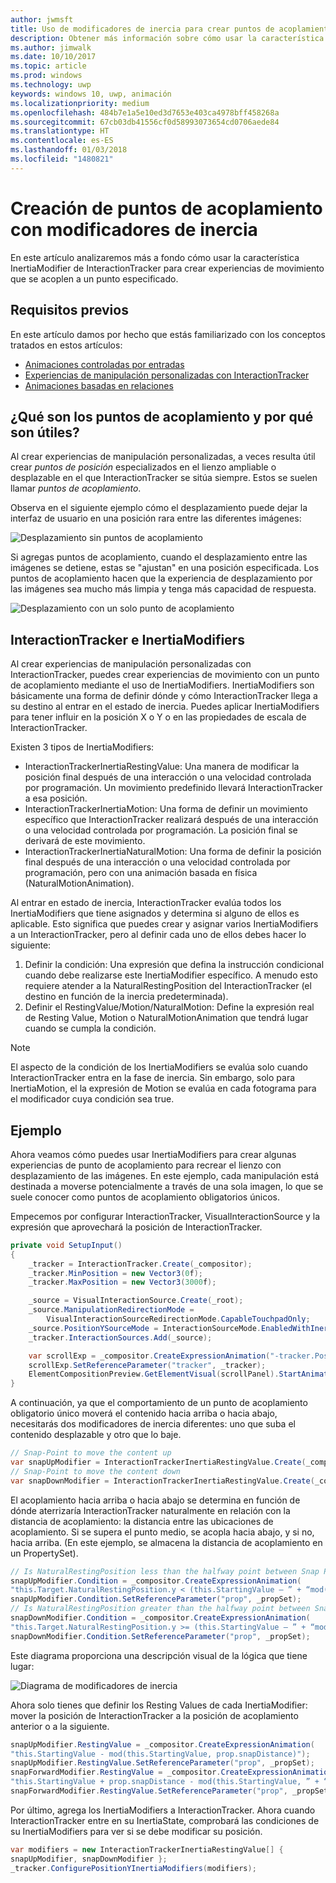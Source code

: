 ```yaml
---
author: jwmsft
title: Uso de modificadores de inercia para crear puntos de acoplamiento
description: Obtener más información sobre cómo usar la característica InertiaModifier de InteractionTracker para crear experiencias de movimiento que se acoplen a un punto especificado.
ms.author: jimwalk
ms.date: 10/10/2017
ms.topic: article
ms.prod: windows
ms.technology: uwp
keywords: windows 10, uwp, animación
ms.localizationpriority: medium
ms.openlocfilehash: 484b7e1a5e10ed3d7653e403ca4978bff458268a
ms.sourcegitcommit: 67cb03db41556cf0d58993073654cd0706aede84
ms.translationtype: HT
ms.contentlocale: es-ES
ms.lasthandoff: 01/03/2018
ms.locfileid: "1480821"
---
```

# <a name="create-snap-points-with-inertia-modifiers"></a>Creación de puntos de acoplamiento con modificadores de inercia

En este artículo analizaremos más a fondo cómo usar la característica InertiaModifier de InteractionTracker para crear experiencias de movimiento que se acoplen a un punto especificado.

## <a name="prerequisites"></a>Requisitos previos

En este artículo damos por hecho que estás familiarizado con los conceptos tratados en estos artículos:

- [Animaciones controladas por entradas](input-driven-animations.md)
- [Experiencias de manipulación personalizadas con InteractionTracker](interaction-tracker-manipulations.md)
- [Animaciones basadas en relaciones](relation-animations.md)

## <a name="what-are-snap-points-and-why-are-they-useful"></a>¿Qué son los puntos de acoplamiento y por qué son útiles?

Al crear experiencias de manipulación personalizadas, a veces resulta útil crear _puntos de posición_ especializados en el lienzo ampliable o desplazable en el que InteractionTracker se sitúa siempre. Estos se suelen llamar _puntos de acoplamiento_.

Observa en el siguiente ejemplo cómo el desplazamiento puede dejar la interfaz de usuario en una posición rara entre las diferentes imágenes:

![Desplazamiento sin puntos de acoplamiento](images/animation/snap-points-none.gif)

Si agregas puntos de acoplamiento, cuando el desplazamiento entre las imágenes se detiene, estas se "ajustan" en una posición especificada. Los puntos de acoplamiento hacen que la experiencia de desplazamiento por las imágenes sea mucho más limpia y tenga más capacidad de respuesta.

![Desplazamiento con un solo punto de acoplamiento](images/animation/snap-points-single.gif)

## <a name="interactiontracker-and-inertiamodifiers"></a>InteractionTracker e InertiaModifiers

Al crear experiencias de manipulación personalizadas con InteractionTracker, puedes crear experiencias de movimiento con un punto de acoplamiento mediante el uso de InertiaModifiers. InertiaModifiers son básicamente una forma de definir dónde y cómo InteractionTracker llega a su destino al entrar en el estado de inercia. Puedes aplicar InertiaModifiers para tener influir en la posición X o Y o en las propiedades de escala de InteractionTracker.

Existen 3 tipos de InertiaModifiers:

- InteractionTrackerInertiaRestingValue: Una manera de modificar la posición final después de una interacción o una velocidad controlada por programación. Un movimiento predefinido llevará InteractionTracker a esa posición.
- InteractionTrackerInertiaMotion: Una forma de definir un movimiento específico que InteractionTracker realizará después de una interacción o una velocidad controlada por programación. La posición final se derivará de este movimiento.
- InteractionTrackerInertiaNaturalMotion: Una forma de definir la posición final después de una interacción o una velocidad controlada por programación, pero con una animación basada en física (NaturalMotionAnimation).

Al entrar en estado de inercia, InteractionTracker evalúa todos los InertiaModifiers que tiene asignados y determina si alguno de ellos es aplicable. Esto significa que puedes crear y asignar varios InertiaModifiers a un InteractionTracker, pero al definir cada uno de ellos debes hacer lo siguiente:

1. Definir la condición: Una expresión que defina la instrucción condicional cuando debe realizarse este InertiaModifier específico. A menudo esto requiere atender a la NaturalRestingPosition del InteractionTracker (el destino en función de la inercia predeterminada).
1. Definir el RestingValue/Motion/NaturalMotion: Define la expresión real de Resting Value, Motion o NaturalMotionAnimation que tendrá lugar cuando se cumpla la condición.

> [!NOTE]
> El aspecto de la condición de los InertiaModifiers se evalúa solo cuando InteractionTracker entra en la fase de inercia. Sin embargo, solo para InertiaMotion, el la expresión de Motion se evalúa en cada fotograma para el modificador cuya condición sea true.

## <a name="example"></a>Ejemplo

Ahora veamos cómo puedes usar InertiaModifiers para crear algunas experiencias de punto de acoplamiento para recrear el lienzo con desplazamiento de las imágenes. En este ejemplo, cada manipulación está destinada a moverse potencialmente a través de una sola imagen, lo que se suele conocer como puntos de acoplamiento obligatorios únicos.

Empecemos por configurar InteractionTracker, VisualInteractionSource y la expresión que aprovechará la posición de InteractionTracker.

```csharp
private void SetupInput()
{
    _tracker = InteractionTracker.Create(_compositor);
    _tracker.MinPosition = new Vector3(0f);
    _tracker.MaxPosition = new Vector3(3000f);

    _source = VisualInteractionSource.Create(_root);
    _source.ManipulationRedirectionMode =
        VisualInteractionSourceRedirectionMode.CapableTouchpadOnly;
    _source.PositionYSourceMode = InteractionSourceMode.EnabledWithInertia;
    _tracker.InteractionSources.Add(_source);

    var scrollExp = _compositor.CreateExpressionAnimation("-tracker.Position.Y");
    scrollExp.SetReferenceParameter("tracker", _tracker);
    ElementCompositionPreview.GetElementVisual(scrollPanel).StartAnimation("Offset.Y", scrollExp);
}
```

A continuación, ya que el comportamiento de un punto de acoplamiento obligatorio único moverá el contenido hacia arriba o hacia abajo, necesitarás dos modificadores de inercia diferentes: uno que suba el contenido desplazable y otro que lo baje.

```csharp
// Snap-Point to move the content up
var snapUpModifier = InteractionTrackerInertiaRestingValue.Create(_compositor);
// Snap-Point to move the content down
var snapDownModifier = InteractionTrackerInertiaRestingValue.Create(_compositor);
```

El acoplamiento hacia arriba o hacia abajo se determina en función de dónde aterrizaría InteractionTracker naturalmente en relación con la distancia de acoplamiento: la distancia entre las ubicaciones de acoplamiento. Si se supera el punto medio, se acopla hacia abajo, y si no, hacia arriba. (En este ejemplo, se almacena la distancia de acoplamiento en un PropertySet).

```csharp
// Is NaturalRestingPosition less than the halfway point between Snap Points?
snapUpModifier.Condition = _compositor.CreateExpressionAnimation(
"this.Target.NaturalRestingPosition.y < (this.StartingValue – ” + “mod(this.StartingValue, prop.snapDistance) + prop.snapDistance / 2)");
snapUpModifier.Condition.SetReferenceParameter("prop", _propSet);
// Is NaturalRestingPosition greater than the halfway point between Snap Points?
snapDownModifier.Condition = _compositor.CreateExpressionAnimation(
"this.Target.NaturalRestingPosition.y >= (this.StartingValue – ” + “mod(this.StartingValue, prop.snapDistance) + prop.snapDistance / 2)");
snapDownModifier.Condition.SetReferenceParameter("prop", _propSet);
```

Este diagrama proporciona una descripción visual de la lógica que tiene lugar:

![Diagrama de modificadores de inercia](images/animation/inertia-modifier-diagram.png)

Ahora solo tienes que definir los Resting Values de cada InertiaModifier: mover la posición de InteractionTracker a la posición de acoplamiento anterior o a la siguiente.

```csharp
snapUpModifier.RestingValue = _compositor.CreateExpressionAnimation(
"this.StartingValue - mod(this.StartingValue, prop.snapDistance)");
snapUpModifier.RestingValue.SetReferenceParameter("prop", _propSet);
snapForwardModifier.RestingValue = _compositor.CreateExpressionAnimation(
"this.StartingValue + prop.snapDistance - mod(this.StartingValue, ” + “prop.snapDistance)");
snapForwardModifier.RestingValue.SetReferenceParameter("prop", _propSet);
```

Por último, agrega los InertiaModifiers a InteractionTracker. Ahora cuando InteractionTracker entre en su InertiaState, comprobará las condiciones de su InertiaModifiers para ver si se debe modificar su posición.

```csharp
var modifiers = new InteractionTrackerInertiaRestingValue[] { 
snapUpModifier, snapDownModifier };
_tracker.ConfigurePositionYInertiaModifiers(modifiers);
```